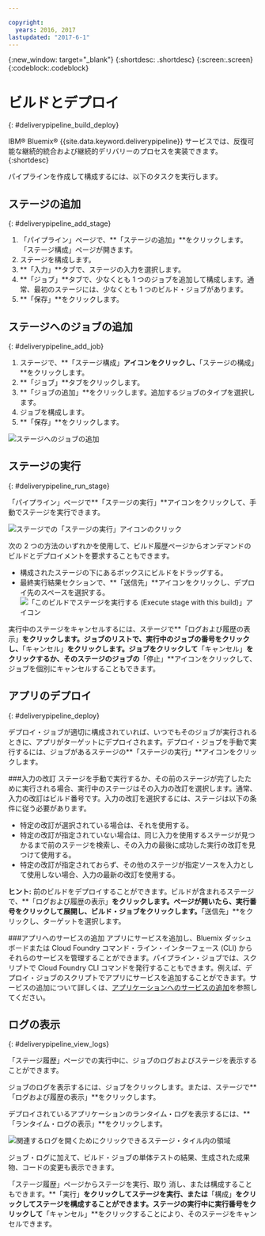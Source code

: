```yaml
---

copyright:
  years: 2016, 2017
lastupdated: "2017-6-1"
---
```

<!-- Copyright info at top of file: REQUIRED
    The copyright info is YAML content that must occur at the top of the MD file, before attributes are listed.
    It must be surrounded by 3 dashes.
    The value "years" can contain just one year or a two years separated by a comma. (years: 2014, 2016)
    Indentation as per the previous template must be preserved.
-->

{:new_window: target="_blank"}
{:shortdesc: .shortdesc}
{:screen:.screen}
{:codeblock:.codeblock}

# ビルドとデプロイ
{: #deliverypipeline_build_deploy}

IBM&reg; Bluemix&reg; {{site.data.keyword.deliverypipeline}} サービスでは、反復可能な継続的統合および継続的デリバリーのプロセスを実装できます。
{:shortdesc}

パイプラインを作成して構成するには、以下のタスクを実行します。

## ステージの追加
{: #deliverypipeline_add_stage}

1. 「パイプライン」ページで、**「ステージの追加」**をクリックします。「ステージ構成」ページが開きます。
2. ステージを構成します。
  1. **「入力」**タブで、ステージの入力を選択します。
  2. **「ジョブ」**タブで、少なくとも 1 つのジョブを追加して構成します。通常、最初のステージには、少なくとも 1 つのビルド・ジョブがあります。
3. **「保存」**をクリックします。

## ステージへのジョブの追加
{: #deliverypipeline_add_job}

1. ステージで、**「ステージ構成」**アイコンをクリックし、**「ステージの構成」**をクリックします。
2. **「ジョブ」**タブをクリックします。
3. **「ジョブの追加」**をクリックします。追加するジョブのタイプを選択します。
4. ジョブを構成します。
5. **「保存」**をクリックします。

![ステージへのジョブの追加](images/AddJob2.png)

## ステージの実行
{: #deliverypipeline_run_stage}

「パイプライン」ページで**「ステージの実行」**アイコンをクリックして、手動でステージを実行できます。

![ステージでの「ステージの実行」アイコンのクリック](images/RunStage.png)

次の 2 つの方法のいずれかを使用して、ビルド履歴ページからオンデマンドのビルドとデプロイメントを要求することもできます。
* 構成されたステージの下にあるボックスにビルドをドラッグする。
* 最終実行結果セクションで、**「送信先」**アイコンをクリックし、デプロイ先のスペースを選択する。
  ![「このビルドでステージを実行する (Execute stage with this build)」アイコン](images/deploy_to.png)

実行中のステージをキャンセルするには、ステージで**「ログおよび履歴の表示」**をクリックします。ジョブのリストで、実行中のジョブの番号をクリックし、**「キャンセル」**をクリックします。ジョブをクリックして**「キャンセル」**をクリックするか、そのステージのジョブの**「停止」**アイコンをクリックして、ジョブを個別にキャンセルすることもできます。

## アプリのデプロイ
{: #deliverypipeline_deploy}

デプロイ・ジョブが適切に構成されていれば、いつでもそのジョブが実行されるときに、アプリがターゲットにデプロイされます。デプロイ・ジョブを手動で実行するには、ジョブがあるステージの**「ステージの実行」**アイコンをクリックします。

###入力の改訂
ステージを手動で実行するか、その前のステージが完了したために実行される場合、実行中のステージはその入力の改訂を選択します。通常、入力の改訂はビルド番号です。入力の改訂を選択するには、ステージは以下の条件に従う必要があります。

* 特定の改訂が選択されている場合は、それを使用する。
* 特定の改訂が指定されていない場合は、同じ入力を使用するステージが見つかるまで前のステージを検索し、その入力の最後に成功した実行の改訂を見つけて使用する。
* 特定の改訂が指定されておらず、その他のステージが指定ソースを入力として使用しない場合、入力の最新の改訂を使用する。

**ヒント:** 前のビルドをデプロイすることができます。ビルドが含まれるステージで、**「ログおよび履歴の表示」**をクリックします。ページが開いたら、実行番号をクリックして展開し、ビルド・ジョブをクリックします。**「送信先」**をクリックし、ターゲットを選択します。

###アプリへのサービスの追加
アプリにサービスを追加し、Bluemix ダッシュボードまたは Cloud Foundry コマンド・ライン・インターフェース (CLI) からそれらのサービスを管理することができます。パイプライン・ジョブでは、スクリプトで Cloud Foundry CLI コマンドを発行することもできます。例えば、デプロイ・ジョブのスクリプトでアプリにサービスを追加することができます。サービスの追加について詳しくは、[アプリケーションへのサービスの追加](/docs/services/reqnsi.html#add_service)を参照してください。

## ログの表示
{: #deliverypipeline_view_logs}

「ステージ履歴」ページでの実行中に、ジョブのログおよびステージを表示することができます。

ジョブのログを表示するには、ジョブをクリックします。または、ステージで**「ログおよび履歴の表示」**をクリックします。

デプロイされているアプリケーションのランタイム・ログを表示するには、**「ランタイム・ログの表示」**をクリックします。

![関連するログを開くためにクリックできるステージ・タイル内の領域](images/view_logs_and_history.png)

ジョブ・ログに加えて、ビルド・ジョブの単体テストの結果、生成された成果物、コードの変更も表示できます。

「ステージ履歴」ページからステージを実行、取り
消し、または構成することもできます。**「実行」**をクリックしてステージを実行、または**「構成」**をクリックしてステージを構成することができます。ステージの実行中に実行番号をクリックして**「キャンセル」**をクリックすることにより、そのステージをキャンセルできます。
